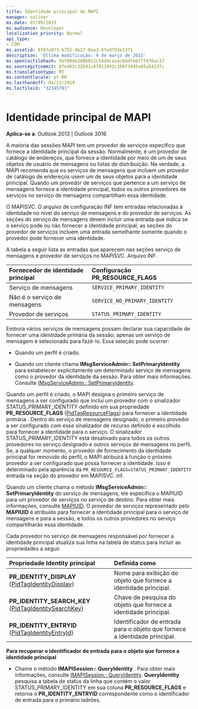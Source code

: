 ```yaml
---
title: Identidade principal de MAPI
manager: soliver
ms.date: 03/09/2015
ms.audience: Developer
localization_priority: Normal
api_type:
- COM
ms.assetid: 8787a873-6752-4b17-8ea3-8fed793e1371
description: 'Última modificação: 9 de março de 2015'
ms.openlocfilehash: 5bf88de280b012c54d4caaac6bdfe877f476ac37
ms.sourcegitcommit: 8fe462c32b91c87911942c188f3445e85a54137c
ms.translationtype: MT
ms.contentlocale: pt-BR
ms.lasthandoff: 04/23/2019
ms.locfileid: "32345791"
---
```

# <a name="mapi-primary-identity"></a>Identidade principal de MAPI

  
  
**Aplica-se a**: Outlook 2013 | Outlook 2016 
  
A maioria das sessões MAPI tem um provedor de serviços específico que fornece a identidade principal da sessão. Normalmente, é um provedor de catálogo de endereços, que fornece a identidade por meio de um de seus objetos de usuário de mensagens ou listas de distribuição. Na verdade, a MAPI recomenda que os serviços de mensagens que incluem um provedor de catálogo de endereços usem um de seus objetos para a identidade principal. Quando um provedor de serviços que pertence a um serviço de mensagens fornece a identidade principal, todos os outros provedores de serviços no serviço de mensagens compartilham essa identidade.
  
O MAPISVC. O arquivo de configuração INF tem entradas relacionadas à identidade no nível do serviço de mensagens e do provedor de serviços. As seções do serviço de mensagens devem incluir uma entrada que indica se o serviço pode ou não fornecer a identidade principal; as seções do provedor de serviços incluem uma entrada semelhante somente quando o provedor pode fornecer uma identidade.
  
A tabela a seguir lista as entradas que aparecem nas seções serviço de mensagens e provedor de serviços no MAPISVC. Arquivo INF.
  
|**Fornecedor de identidade principal**|**Configuração PR_RESOURCE_FLAGS**|
|:-----|:-----|
|Serviço de mensagens  <br/> | `SERVICE_PRIMARY_IDENTITY` <br/> |
|Não é o serviço de mensagens  <br/> | `SERVICE_NO_PRIMARY_IDENTITY` <br/> |
|Provedor de serviços  <br/> | `STATUS_PRIMARY_IDENTITY` <br/> |
   
Embora vários serviços de mensagens possam declarar sua capacidade de fornecer uma identidade primária da sessão, apenas um serviço de mensagem é selecionado para fazê-lo. Essa seleção pode ocorrer:
  
- Quando um perfil é criado.
    
- Quando um cliente chama **IMsgServiceAdmin:: SetPrimaryIdentity** para estabelecer explicitamente um determinado serviço de mensagens como o provedor da identidade da sessão. Para obter mais informações. Consulte [IMsgServiceAdmin:: SetPrimaryIdentity](imsgserviceadmin-setprimaryidentity.md).
    
Quando um perfil é criado, o MAPI designa o primeiro serviço de mensagens a ser configurado que inclui um provedor com o sinalizador STATUS_PRIMARY_IDENTITY definido em sua propriedade **PR_RESOURCE_FLAGS** ([PidTagResourceFlags](pidtagresourceflags-canonical-property.md)) para fornecer a identidade primária . Dentro do serviço de mensagens designado, o primeiro provedor a ser configurado com esse sinalizador de recurso definido é escolhido para fornecer a identidade para o serviço. O sinalizador STATUS_PRIMARY_IDENTITY está desativado para todos os outros provedores no serviço designado e outros serviços de mensagens no perfil. Se, a qualquer momento, o provedor de fornecimento da identidade principal for removido do perfil, o MAPI atribuirá à função o próximo provedor a ser configurado que possa fornecer a identidade. Isso é determinado pela aparência da `PR_RESOURCE_FLAGS=STATUS_PRIMARY_IDENTITY` entrada na seção do provedor em MAPISVC. inf. 
  
Quando um cliente chama o método **IMsgServiceAdmin:: SetPrimaryIdentity** do serviço de mensagens, ele especifica o MAPIUID para um provedor de serviços no serviço de destino. Para obter mais informações, consulte [MAPIUID](mapiuid.md). O provedor de serviços representado pelo **MAPIUID** é atribuído para fornecer a identidade principal para o serviço de mensagens e para a sessão, e todos os outros provedores no serviço compartilharão essa identidade. 
  
Cada provedor no serviço de mensagens responsável por fornecer a identidade principal atualiza sua linha na tabela de status para incluir as propriedades a seguir.
  
|**Propriedade Identity principal**|**Definida como**|
|:-----|:-----|
|**PR_IDENTITY_DISPLAY** ([PidTagIdentityDisplay](pidtagidentitydisplay-canonical-property.md))  <br/> |Nome para exibição do objeto que fornece a identidade principal.  <br/> |
|**PR_IDENTITY_SEARCH_KEY** ([PidTagIdentitySearchKey](pidtagidentitysearchkey-canonical-property.md))  <br/> |Chave de pesquisa do objeto que fornece a identidade principal.  <br/> |
|**PR_IDENTITY_ENTRYID** ([PidTagIdentityEntryId](pidtagidentityentryid-canonical-property.md))  <br/> |Identificador de entrada para o objeto que fornece a identidade principal.  <br/> |
   
 **Para recuperar o identificador de entrada para o objeto que fornece a identidade principal**
  
- Chame o método **IMAPISession:: QueryIdentity** . Para obter mais informações, consulte [IMAPISession:: QueryIdentity](imapisession-queryidentity.md). **QueryIdentity** pesquisa a tabela de status da linha que contém o valor STATUS_PRIMARY_IDENTITY em sua coluna **PR_RESOURCE_FLAGS** e retorna o **PR_IDENTITY_ENTRYID** correspondente como o identificador de entrada para o primário ladrões. 
    

